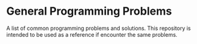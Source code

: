 # General Programming Problems
A list of common programming problems and solutions. This repository is intended to be used as a reference if encounter the same problems. 
